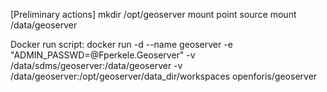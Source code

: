 [Preliminary actions]
mkdir /opt/geoserver mount point source
mount /data/geoserver

Docker run script: docker run -d --name geoserver -e "ADMIN_PASSWD=@Fperkele.Geoserver" -v /data/sdms/geoserver:/data/geoserver -v /data/geoserver:/opt/geoserver/data_dir/workspaces  openforis/geoserver
